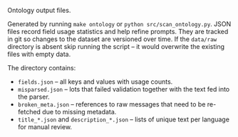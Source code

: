 Ontology output files.

Generated by running `make ontology` or `python src/scan_ontology.py`. JSON files
record field usage statistics and help refine prompts. They are tracked in git
so changes to the dataset are versioned over time.
If the `data/raw` directory is absent skip running the script – it would
overwrite the existing files with empty data.

The directory contains:

- `fields.json` – all keys and values with usage counts.
- `misparsed.json` – lots that failed validation together with the text fed
  into the parser.
- `broken_meta.json` – references to raw messages that need to be re-fetched
  due to missing metadata.
- `title_*.json` and `description_*.json` – lists of unique text per language
  for manual review.

